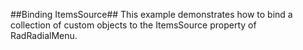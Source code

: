 ##Binding ItemsSource##
This example demonstrates how to bind a collection of custom objects to the ItemsSource property of RadRadialMenu.